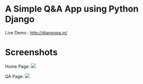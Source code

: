 # A Simple Q&A App using Python Django

Live Demo : http://djangoqa.in/

# Screenshots

Home Page:
<img src="http://s4.postimg.org/7stjbku8d/image.png" />

QA Page:
<img src="http://s4.postimg.org/jj7gsyn0t/image.png" />
